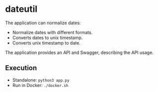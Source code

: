# dateutil

The application can normalize dates:
* Normalize dates with different formats.
* Converts dates to unix timestamp.
* Converts unix timestamp to date.

The application provides an API and Swagger, describing the API usage.

## Execution
* Standalone:  `python3 app.py`
* Run in Docker:  `./docker.sh`
